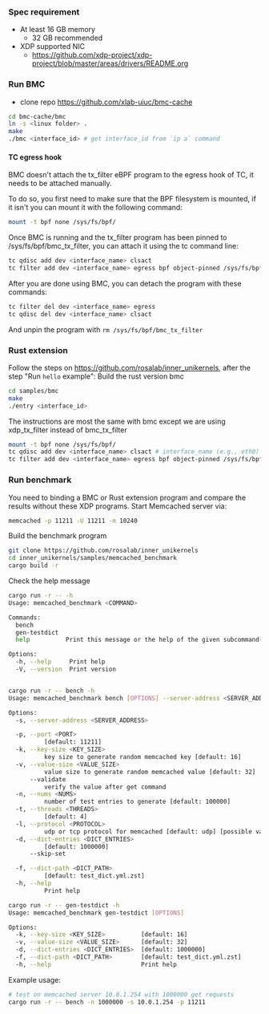 ### Spec requirement
- At least 16 GB memory
	- 32 GB recommended 
- XDP supported NIC
	- https://github.com/xdp-project/xdp-project/blob/master/areas/drivers/README.org

### Run BMC
- clone repo https://github.com/xlab-uiuc/bmc-cache
```bash
cd bmc-cache/bmc
ln -s <linux folder> .
make
./bmc <interface_id> # get interface_id from `ip a` command
```

#### TC egress hook

BMC doesn't attach the tx_filter eBPF program to the egress hook of TC, it needs to be attached manually.

To do so, you first need to make sure that the BPF filesystem is mounted, if it isn't you can mount it with the following command:
```bash
mount -t bpf none /sys/fs/bpf/
```

Once BMC is running and the tx_filter program has been pinned to /sys/fs/bpf/bmc_tx_filter, you can attach it using the tc command line:
```bash
tc qdisc add dev <interface_name> clsact
tc filter add dev <interface_name> egress bpf object-pinned /sys/fs/bpf/bmc_tx_filter
```

After you are done using BMC, you can detach the program with these commands:
```bash
tc filter del dev <interface_name> egress
tc qdisc del dev <interface_name> clsact
```
And unpin the program with `rm /sys/fs/bpf/bmc_tx_filter`
### Rust extension
Follow the steps on https://github.com/rosalab/inner_unikernels, after the step  "Run `hello` example":
Build the rust version bmc
```bash
cd samples/bmc
make
./entry <interface_id>
```
The instructions are most the same with bmc except we are using xdp_tx_filter instead of bmc_tx_filter
```bash
mount -t bpf none /sys/fs/bpf/
tc qdisc add dev <interface_name> clsact # interface_name (e.g., eth0) not interface_id
tc filter add dev <interface_name> egress bpf object-pinned /sys/fs/bpf/xdp_tx_filter
```
### Run benchmark
You need to binding a BMC or Rust extension program and compare the results without these XDP programs.
Start Memcached server via:
```bash
memcached -p 11211 -U 11211 -m 10240
```
Build the benchmark program
```bash
git clone https://github.com/rosalab/inner_unikernels
cd inner_unikernels/samples/memcached_benchmark
cargo build -r
```
Check the help message
```bash
cargo run -r -- -h
Usage: memcached_benchmark <COMMAND>

Commands:
  bench
  gen-testdict
  help          Print this message or the help of the given subcommand(s)

Options:
  -h, --help     Print help
  -V, --version  Print version


cargo run -r -- bench -h
Usage: memcached_benchmark bench [OPTIONS] --server-address <SERVER_ADDRESS>

Options:
  -s, --server-address <SERVER_ADDRESS>

  -p, --port <PORT>
          [default: 11211]
  -k, --key-size <KEY_SIZE>
          key size to generate random memcached key [default: 16]
  -v, --value-size <VALUE_SIZE>
          value size to generate random memcached value [default: 32]
      --validate
          verify the value after get command
  -n, --nums <NUMS>
          number of test entries to generate [default: 100000]
  -t, --threads <THREADS>
          [default: 4]
  -l, --protocol <PROTOCOL>
          udp or tcp protocol for memcached [default: udp] [possible values: udp, tcp]
  -d, --dict-entries <DICT_ENTRIES>
          [default: 1000000]
      --skip-set

  -f, --dict-path <DICT_PATH>
          [default: test_dict.yml.zst]
  -h, --help
          Print help

cargo run -r -- gen-testdict -h
Usage: memcached_benchmark gen-testdict [OPTIONS]

Options:
  -k, --key-size <KEY_SIZE>          [default: 16]
  -v, --value-size <VALUE_SIZE>      [default: 32]
  -d, --dict-entries <DICT_ENTRIES>  [default: 1000000]
  -f, --dict-path <DICT_PATH>        [default: test_dict.yml.zst]
  -h, --help                         Print help

```
Example usage:
```bash
# test on memcached server 10.0.1.254 with 1000000 get requests 
cargo run -r -- bench -n 1000000 -s 10.0.1.254 -p 11211
```
